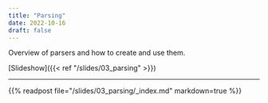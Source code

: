```yaml
---
title: "Parsing"
date: 2022-10-16
draft: false
---
```


Overview of parsers and how to create and use them.

<!--more-->

[Slideshow]({{< ref "/slides/03_parsing" >}})

---

{{% readpost file="/slides/03_parsing/_index.md" markdown=true %}}
